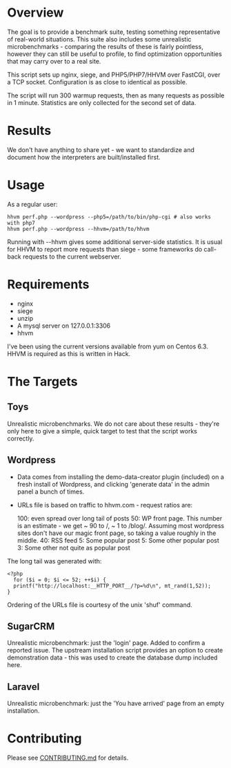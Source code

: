 Overview
========

The goal is to provide a benchmark suite, testing something representative
of real-world situations. This suite also includes some unrealistic
microbenchmarks - comparing the results of these is fairly pointless, however
they can still be useful to profile, to find optimization opportunities that may
carry over to a real site.

This script sets up nginx, siege, and PHP5/PHP7/HHVM over FastCGI, over a TCP
socket. Configuration is as close to identical as possible.

The script will run 300 warmup requests, then as many requests as possible in 1
minute. Statistics are only collected for the second set of data.

Results
=======

We don't have anything to share yet - we want to standardize and document
how the interpreters are built/installed first.

Usage
=====

As a regular user:

    hhvm perf.php --wordpress --php5=/path/to/bin/php-cgi # also works with php7
    hhvm perf.php --wordpress --hhvm=/path/to/hhvm

Running with --hhvm gives some additional server-side statistics. It is usual
for HHVM to report more requests than siege - some frameworks do call-back
requests to the current webserver.

Requirements
============

- nginx
- siege
- unzip
- A mysql server on 127.0.0.1:3306
- hhvm

I've been using the current versions available from yum on Centos 6.3. HHVM is required
as this is written in Hack.

The Targets
===========

Toys
----

Unrealistic microbenchmarks. We do not care about these results - they're only
here to give a simple, quick target to test that the script works correctly.

Wordpress
---------

- Data comes from installing the demo-data-creator plugin (included) on a
  fresh install of Wordpress, and clicking 'generate data' in the admin panel a
  bunch of times.
- URLs file is based on traffic to hhvm.com - request ratios are:

  100: even spread over long tail of posts
  50: WP front page. This number is an estimate - we get ~ 90 to /, ~ 1 to
      /blog/. Assuming most wordpress sites don't have our magic front page, so
      taking a value roughly in the middle.
  40: RSS feed
  5: Some popular post
  5: Some other popular post
  3: Some other not quite as popular post


The long tail was generated with:

    <?php
      for ($i = 0; $i <= 52; ++$i) {
      printf("http://localhost:__HTTP_PORT__/?p=%d\n", mt_rand(1,52));
    }

  Ordering of the URLs file is courtesy of the unix 'shuf' command.

SugarCRM
--------

Unrealistic microbenchmark: just the 'login' page. Added to confirm a
reported issue. The upstream installation script provides an option to create
demonstration data - this was used to create the database dump included here.

Laravel
-------

Unrealistic microbenchmark: just the 'You have arrived' page from an empty
installation.

Contributing
============

Please see [CONTRIBUTING.md](https://github.com/hhvm/oss-performance/blob/master/CONTRIBUTING.md) for details.
